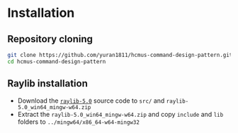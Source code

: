 # Installation

## Repository cloning

```bash
git clone https://github.com/yuran1811/hcmus-command-design-pattern.git
cd hcmus-command-design-pattern
```

## Raylib installation

- Download the [`raylib-5.0`](https://github.com/raysan5/raylib/releases/tag/5.0) source code to `src/` and `raylib-5.0_win64_mingw-w64.zip`
- Extract the `raylib-5.0_win64_mingw-w64.zip` and copy `include` and `lib` folders to `../mingw64/x86_64-w64-mingw32`
